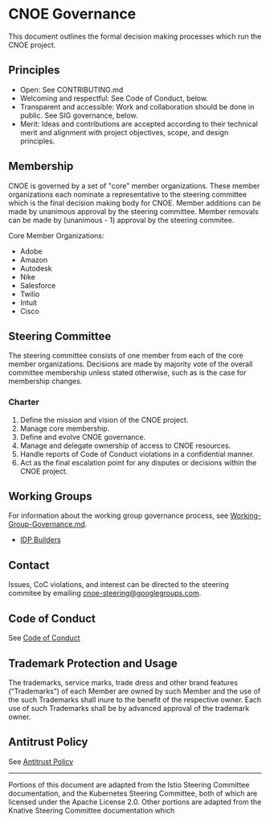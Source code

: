 # CNOE Governance

This document outlines the formal decision making processes which run the CNOE project.

## Principles

- Open: See CONTRIBUTING.md
- Welcoming and respectful: See Code of Conduct, below.
- Transparent and accessible: Work and collaboration should be done in public. See SIG governance, below.
- Merit: Ideas and contributions are accepted according to their technical merit and alignment with project objectives, scope, and design principles.


## Membership

CNOE is governed by a set of "core" member organizations. These member organizations each nominate a representative to the steering committee which is the final decision making body for CNOE. Member additions can be made by unanimous approval by the steering committee. Member removals can be made by (unanimous - 1) approval by the steering commitee.

Core Member Organizations:
- Adobe
- Amazon
- Autodesk
- Nike
- Salesforce
- Twilio
- Intuit
- Cisco

## Steering Committee

The steering committee consists of one member from each of the core member organizations. Decisions are made by majority vote of the overall committee membership unless stated otherwise, such as is the case for membership changes.

### Charter

1. Define the mission and vision of the CNOE project.
2. Manage core membership.
3. Define and evolve CNOE governance.
4. Manage and delegate ownership of access to CNOE resources.
5. Handle reports of Code of Conduct violations in a confidential manner.
6. Act as the final escalation point for any disputes or decisions within the CNOE project.

## Working Groups

For information about the working group governance process, see [Working-Group-Governance.md](Working-Group-Governance.md).

 - [IDP Builders](sigs/idp-builders/charter.md)

## Contact

Issues, CoC violations, and interest can be directed to the steering commitee by emailing cnoe-steering@googlegroups.com.

## Code of Conduct

See [Code of Conduct](CODE-OF-CONDUCT.md)

## Trademark Protection and Usage

The trademarks, service marks, trade dress and other brand features (“Trademarks”) of each Member are owned by such Member and the use of the such Trademarks shall inure to the benefit of the respective owner. Each use of such Trademarks shall be by advanced approval of the trademark owner.

## Antitrust Policy

See [Antitrust Policy](Antitrust-Policy.md)

---

Portions of this document are adapted from the Istio Steering Committee documentation, and the Kubernetes Steering Committee, both of which are licensed under the Apache License 2.0. Other portions are adapted from the Knative Steering Committee documentation which 

